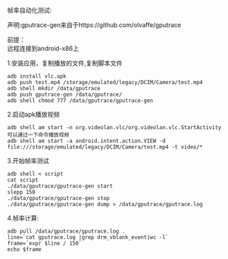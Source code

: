 帧率自动化测试:

声明:gputrace-gen来自于https://github.com/olvaffe/gputrace

前提：  
远程连接到android-x86上  

1.安装应用，复制播放的文件,复制脚本文件
```
adb install vlc.apk
adb push test.mp4 /storage/emulated/legacy/DCIM/Camera/test.mp4
adb shell mkdir /data/gputrace
adb push gputrace-gen /data/gputrace/
adb shell chmod 777 /data/gputrace/gputrace-gen
```
2.启动apk播放视频
```
adb shell am start -n org.videolan.vlc/org.videolan.vlc.StartActivity
可以通过一下命令播放视频
adb shell am start -a android.intent.action.VIEW -d file:///storage/emulated/legacy/DCIM/Camera/test.mp4 -t video/*
```
3.开始帧率测试
```
adb shell < script
cat script
./data/gputrace/gputrace-gen start
slepp 150
./data/gputrace/gputrace-gen stop
./data/gputrace/gputrace-gen dump > /data/gputrace/gputrace.log
```
4.帧率计算:
```
adb pull /data/gputrace/gputrace.log .
line=`cat gputrace.log |grep drm_vblank_event|wc -l`
frame=`expr $line / 150`
echo $frame
```
